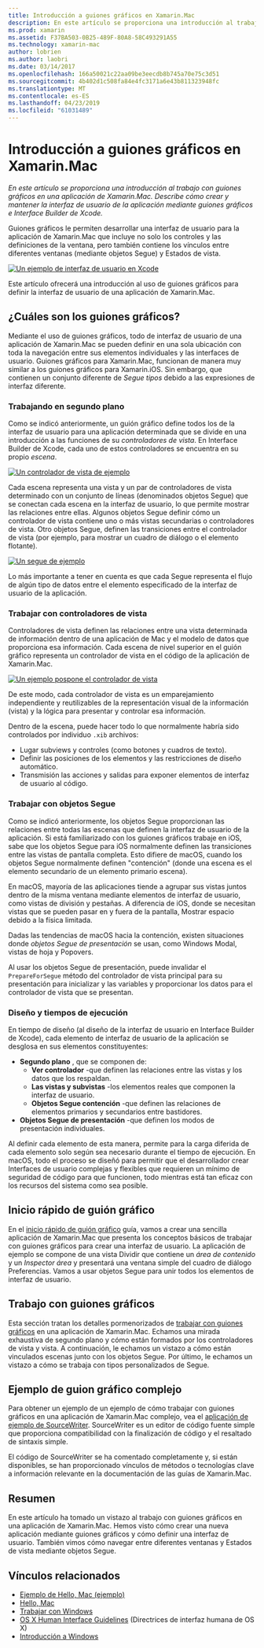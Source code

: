 ```yaml
---
title: Introducción a guiones gráficos en Xamarin.Mac
description: En este artículo se proporciona una introducción al trabajo con guiones gráficos en una aplicación de Xamarin.Mac. En él, se describe cómo crear y mantener la interfaz de usuario de la aplicación mediante guiones gráficos e Interface Builder de Xcode.
ms.prod: xamarin
ms.assetid: F37BA503-0B25-489F-80A8-58C493291A55
ms.technology: xamarin-mac
author: lobrien
ms.author: laobri
ms.date: 03/14/2017
ms.openlocfilehash: 166a50021c22aa09be3eecdb8b745a70e75c3d51
ms.sourcegitcommit: 4b402d1c508fa84e4fc3171a6e43b811323948fc
ms.translationtype: MT
ms.contentlocale: es-ES
ms.lasthandoff: 04/23/2019
ms.locfileid: "61031489"
---
```

# <a name="introduction-to-storyboards-in-xamarinmac"></a>Introducción a guiones gráficos en Xamarin.Mac

_En este artículo se proporciona una introducción al trabajo con guiones gráficos en una aplicación de Xamarin.Mac. Describe cómo crear y mantener la interfaz de usuario de la aplicación mediante guiones gráficos e Interface Builder de Xcode._

Guiones gráficos le permiten desarrollar una interfaz de usuario para la aplicación de Xamarin.Mac que incluye no solo los controles y las definiciones de la ventana, pero también contiene los vínculos entre diferentes ventanas (mediante objetos Segue) y Estados de vista.

[![](images/intro01.png "Un ejemplo de interfaz de usuario en Xcode")](images/intro01.png#lightbox)

Este artículo ofrecerá una introducción al uso de guiones gráficos para definir la interfaz de usuario de una aplicación de Xamarin.Mac.

<a name="What-are-Storyboards" />

## <a name="what-are-storyboards"></a>¿Cuáles son los guiones gráficos?

Mediante el uso de guiones gráficos, todo de interfaz de usuario de una aplicación de Xamarin.Mac se pueden definir en una sola ubicación con toda la navegación entre sus elementos individuales y las interfaces de usuario. Guiones gráficos para Xamarin.Mac, funcionan de manera muy similar a los guiones gráficos para Xamarin.iOS. Sin embargo, que contienen un conjunto diferente de _Segue tipos_ debido a las expresiones de interfaz diferente.

<a name="Working-with-Scenes" />

### <a name="working-with-scenes"></a>Trabajando en segundo plano

Como se indicó anteriormente, un guión gráfico define todos los de la interfaz de usuario para una aplicación determinada que se divide en una introducción a las funciones de su _controladores de vista_. En Interface Builder de Xcode, cada uno de estos controladores se encuentra en su propio _escena_.

[![](images/intro02.png "Un controlador de vista de ejemplo")](images/intro02.png#lightbox)

Cada escena representa una vista y un par de controladores de vista determinado con un conjunto de líneas (denominados objetos Segue) que se conectan cada escena en la interfaz de usuario, lo que permite mostrar las relaciones entre ellas. Algunos objetos Segue definir cómo un controlador de vista contiene uno o más vistas secundarias o controladores de vista. Otro objetos Segue, definen las transiciones entre el controlador de vista (por ejemplo, para mostrar un cuadro de diálogo o el elemento flotante). 

[![](images/intro03.png "Un segue de ejemplo")](images/intro03.png#lightbox)

Lo más importante a tener en cuenta es que cada Segue representa el flujo de algún tipo de datos entre el elemento especificado de la interfaz de usuario de la aplicación.

<a name="Working-with-View-Controllers" />

### <a name="working-with-view-controllers"></a>Trabajar con controladores de vista

Controladores de vista definen las relaciones entre una vista determinada de información dentro de una aplicación de Mac y el modelo de datos que proporciona esa información. Cada escena de nivel superior en el guión gráfico representa un controlador de vista en el código de la aplicación de Xamarin.Mac.

[![](images/intro04.png "Un ejemplo pospone el controlador de vista")](images/intro04.png#lightbox)

De este modo, cada controlador de vista es un emparejamiento independiente y reutilizables de la representación visual de la información (vista) y la lógica para presentar y controlar esa información.

Dentro de la escena, puede hacer todo lo que normalmente habría sido controlados por individuo `.xib` archivos: 

 - Lugar subviews y controles (como botones y cuadros de texto).
 - Definir las posiciones de los elementos y las restricciones de diseño automático.
 - Transmisión las acciones y salidas para exponer elementos de interfaz de usuario al código.

<a name="Working-with-Segues" />

### <a name="working-with-segues"></a>Trabajar con objetos Segue

Como se indicó anteriormente, los objetos Segue proporcionan las relaciones entre todas las escenas que definen la interfaz de usuario de la aplicación. Si está familiarizado con los guiones gráficos trabaje en iOS, sabe que los objetos Segue para iOS normalmente definen las transiciones entre las vistas de pantalla completa. Esto difiere de macOS, cuando los objetos Segue normalmente definen "contención" (donde una escena es el elemento secundario de un elemento primario escena).

En macOS, mayoría de las aplicaciones tiende a agrupar sus vistas juntos dentro de la misma ventana mediante elementos de interfaz de usuario, como vistas de división y pestañas. A diferencia de iOS, donde se necesitan vistas que se pueden pasar en y fuera de la pantalla, Mostrar espacio debido a la física limitada.

Dadas las tendencias de macOS hacia la contención, existen situaciones donde _objetos Segue de presentación_ se usan, como Windows Modal, vistas de hoja y Popovers.

Al usar los objetos Segue de presentación, puede invalidar el `PrepareForSegue` método del controlador de vista principal para su presentación para inicializar y las variables y proporcionar los datos para el controlador de vista que se presentan.

<a name="Design-and-Run-Times" />

### <a name="design-and-run-times"></a>Diseño y tiempos de ejecución

En tiempo de diseño (al diseño de la interfaz de usuario en Interface Builder de Xcode), cada elemento de interfaz de usuario de la aplicación se desglosa en sus elementos constituyentes:

- **Segundo plano** , que se componen de:
    - **Ver controlador** -que definen las relaciones entre las vistas y los datos que los respaldan.
    - **Las vistas y subvistas** -los elementos reales que componen la interfaz de usuario.
    - **Objetos Segue contención** -que definen las relaciones de elementos primarios y secundarios entre bastidores.
- **Objetos Segue de presentación** -que definen los modos de presentación individuales. 

Al definir cada elemento de esta manera, permite para la carga diferida de cada elemento solo según sea necesario durante el tiempo de ejecución. En macOS, todo el proceso se diseñó para permitir que el desarrollador crear Interfaces de usuario complejas y flexibles que requieren un mínimo de seguridad de código para que funcionen, todo mientras está tan eficaz con los recursos del sistema como sea posible.

<a name="Storyboard-Quick-Start" />

## <a name="storyboard-quick-start"></a>Inicio rápido de guión gráfico

En el [inicio rápido de guión gráfico](~/mac/platform/storyboards/quickstart.md) guía, vamos a crear una sencilla aplicación de Xamarin.Mac que presenta los conceptos básicos de trabajar con guiones gráficos para crear una interfaz de usuario. La aplicación de ejemplo se compone de una vista Dividir que contiene un _área de contenido_ y un _Inspector área_ y presentará una ventana simple del cuadro de diálogo Preferencias. Vamos a usar objetos Segue para unir todos los elementos de interfaz de usuario.

<a name="Working-with-Storyboards" />

## <a name="working-with-storyboards"></a>Trabajo con guiones gráficos

Esta sección tratan los detalles pormenorizados de [trabajar con guiones gráficos](~/mac/platform/storyboards/indepth.md) en una aplicación de Xamarin.Mac. Echamos una mirada exhaustiva de segundo plano y cómo están formados por los controladores de vista y vista. A continuación, le echamos un vistazo a cómo están vinculados escenas junto con los objetos Segue. Por último, le echamos un vistazo a cómo se trabaja con tipos personalizados de Segue. 

<a name="Complex-Storyboard-Example" />

## <a name="complex-storyboard-example"></a>Ejemplo de guion gráfico complejo

Para obtener un ejemplo de un ejemplo de cómo trabajar con guiones gráficos en una aplicación de Xamarin.Mac complejo, vea el [aplicación de ejemplo de SourceWriter](https://developer.xamarin.com/samples/mac/SourceWriter/). SourceWriter es un editor de código fuente simple que proporciona compatibilidad con la finalización de código y el resaltado de sintaxis simple.

El código de SourceWriter se ha comentado completamente y, si están disponibles, se han proporcionado vínculos de métodos o tecnologías clave a información relevante en la documentación de las guías de Xamarin.Mac.

<a name="Summary" />

## <a name="summary"></a>Resumen

En este artículo ha tomado un vistazo al trabajo con guiones gráficos en una aplicación de Xamarin.Mac. Hemos visto cómo crear una nueva aplicación mediante guiones gráficos y cómo definir una interfaz de usuario. También vimos cómo navegar entre diferentes ventanas y Estados de vista mediante objetos Segue.


## <a name="related-links"></a>Vínculos relacionados

- [Ejemplo de Hello, Mac (ejemplo)](https://developer.xamarin.com/samples/mac/Hello_Mac/)
- [Hello, Mac](~/mac/get-started/hello-mac.md)
- [Trabajar con Windows](~/mac/user-interface/window.md)
- [OS X Human Interface Guidelines](https://developer.apple.com/library/mac/documentation/UserExperience/Conceptual/OSXHIGuidelines/) (Directrices de interfaz humana de OS X)
- [Introducción a Windows](https://developer.apple.com/library/mac/documentation/Cocoa/Conceptual/WinPanel/Introduction.html#//apple_ref/doc/uid/10000031-SW1)
